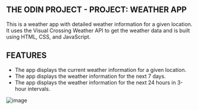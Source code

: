 ## THE ODIN PROJECT - PROJECT: WEATHER APP

This is a weather app with detailed weather information for a given location. It uses the Visual Crossing Weather API to get the weather data and is built using HTML, CSS, and JavaScript.

## FEATURES

- The app displays the current weather information for a given location.
- The app displays the weather information for the next 7 days.
- The app displays the weather information for the next 24 hours in 3-hour intervals.

![image](https://github.com/user-attachments/assets/d3cd5877-f696-46f1-9051-bdc47366e568)
